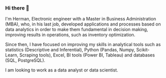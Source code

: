 ### Hi there 👋

<p>
I'm Herman, Electronic engineer with a Master in Business Administration (MBA), who, in his last job, developed applications and processes based on data analytics in order to make them fundamental in decision making, improving results in operations, such as inventory optimization.
</p>
<p>
Since then, I have focused on improving my skills in analytical tools such as statistics (Descriptive and Inferential), Python (Pandas, Numpy, Scikit-Learn, Scraping tools), Excel, BI tools (Power BI, Tableau) and databases (SQL, PostgreSQL).
</p>
<p>
I am looking to work as a data analyst or data scientist.
</p>
